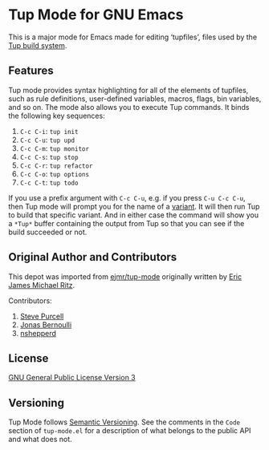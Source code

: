Tup Mode for GNU Emacs
======================

This is a major mode for Emacs made for editing ‘tupfiles’, files used
by the [Tup build system](http://gittup.org/tup/).


Features
--------

Tup mode provides syntax highlighting for all of the elements of
tupfiles, such as rule definitions, user-defined variables, macros,
flags, bin variables, and so on.  The mode also allows you to execute
Tup commands.  It binds the following key sequences:

1. `C-c C-i`: `tup init`
2. `C-c C-u`: `tup upd`
3. `C-c C-m`: `tup monitor`
4. `C-c C-s`: `tup stop`
5. `C-c C-r`: `tup refactor`
6. `C-c C-o`: `tup options`
7. `C-c C-t`: `tup todo`

If you use a prefix argument with `C-c C-u`, e.g. if you press `C-u
C-c C-u`, then Tup mode will prompt you for the name of a
[variant](http://gittup.org/tup/manual.html#lbAJ).  It will then run
Tup to build that specific variant.  And in either case the command
will show you a `*Tup*` buffer containing the output from Tup so that
you can see if the build succeeded or not.


Original Author and Contributors
--------------------------------

This depot was imported from [ejmr/tup-mode](https://github.com/ejmr/tup-mode)
originally written by [Eric James Michael Ritz](https://github.com/ejmr).

Contributors:

1. [Steve Purcell](https://github.com/purcell)
2. [Jonas Bernoulli](https://github.com/tarsius)
3. [nshepperd](https://github.com/nshepperd)


License
-------

[GNU General Public License Version 3](http://www.gnu.org/copyleft/gpl.html)


Versioning
----------

Tup Mode follows [Semantic Versioning](http://semver.org/).  See the
comments in the `Code` section of `tup-mode.el` for a description of
what belongs to the public API and what does not.
